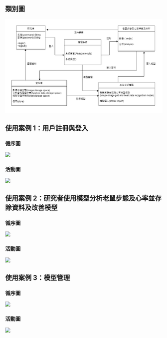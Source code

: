 ## 類別圖
![類別圖](類別圖1.png)

## 使用案例 1：用戶註冊與登入
### 循序圖

[![](https://mermaid.ink/img/pako:eNqdl01v2zYYx7-KoKJABjiG3l986CFNc8q2Q7IdBl1oibIJ05JHUW28IIceNqxFgBV7K3pqO2QDOmAIimJDkebjzHFy2lcYJVmxSFmyNxowLD-__8OHD8mH1LHsxwGUe3ICv0xh5MNdBAYEjL1IYm0CCEU-moCISp8lkEggkeavfpy_-evvi4vZD6_r1ME0oXCcc-8-zP9860UFk6m3790rzD3p-vL97OtfZ-_fXb94Ofv-dHb-zfyXy4IskG0GZ5qedPPm-fUfT1aiAFPp6ttns6cvi-dV8vmLD6yngvrn8vTm9fn87OLmt59vXj0uRBAnUJqdvb366Xmzl4Xs9Pz697Or756x3wtxFHiR3JHHkIwBClgejzODJ9MhHENP7rGfAQxBiqkndyqmzwFBoI9hkjHHhTNP7gN_NCBxyrzm0kdDROFCmNknBI0Bmd6PcUwK4s7eg729XbPCJNCPo0CgQtaCqicK2Zzx0DDBW47SkVRFuduRXKur2YapuI6iu3c_qgexE5MAEkGvGcyBlemdRv1tgCs9WLcO9K6puYaq2pZhcw7K2FfqnfUBLAZwCI9oNUeqruqKsipQkVRY09QVEQkgGfS33K6pLJrKstr4VA0QowhW-9PzxvXHB8Rb2UqMdkaD9gWyBGpro5_nVV2YXd1WdndqZm1hBqxxvQNC4kdDCILWEYRxRPfAGOFpQXgeGxWB_dQfQiqNk-y5Iz2EJAAR6EjZbsGC_AB9tdhhqjU5qqYP9CHeEbbSHehknwoWscLXkqbcnA-1KRE-TlmVIC2ZLImqm1rCFvVhH0Wj9klHFMPmWYfBAO5vNnLg05gLKt-6ptu1NEu1HE0z9I7EHm3bMnVLVzUn209211VU11Jsx9C5_VS4a85kbhe2Rh-zKEVmn1_3AwKn1XWLBhHAzQko7IetW6NYGvERi7a1iN5yK4vc_85U7nZNJnAcT9YgUUxhLbL6wsoxfqBsgZogEJj1U4MeAoriqN6nZVmrSaFbI_twNai4bXySjvucR_HEY8Wq7o_VVbClKlp2VrEvzTQ7ktI1XG5RYnqwSrumA22ZKIM7DChIRvXxm7oR9n0R4wfvAFcJAoHJcr6PBkPaElrJbYDsAjJqmcIS-zSlCQrgBuR9jPxRdkHhzz1dtXRxwuHhZqmpwHyC-qFvh2GFHBBUPT1wliehGARxtMJVKylGKHA-QbQ-ijB0WBMxfjVCbnLjAEyFQsYTeRFomQLIDlAipMg0NdZESKx1NcrHIEkyqumKEyKMD6cTqDQVwhJQm464EtCW9VFXjPW3yFKnL3WqttQ1Xv5KnVHR2dbm_ZlL3fZ_6M6q3DA378yuBOk4jb1lshMvOmEvEiCl8cE08uUeJSnsyOwcHwzlXgjYW0pHTicBoOUrWokUfz4IEDtBy__Yu9gXcTy-FcLc-nHxqpe_8Z38CyFzR_A?type=png)](https://mermaid-js.github.io/mermaid-live-editor/edit#pako:eNqdl01v2zYYx7-KoKJABjiG3l986CFNc8q2Q7IdBl1oibIJ05JHUW28IIceNqxFgBV7K3pqO2QDOmAIimJDkebjzHFy2lcYJVmxSFmyNxowLD-__8OHD8mH1LHsxwGUe3ICv0xh5MNdBAYEjL1IYm0CCEU-moCISp8lkEggkeavfpy_-evvi4vZD6_r1ME0oXCcc-8-zP9860UFk6m3790rzD3p-vL97OtfZ-_fXb94Ofv-dHb-zfyXy4IskG0GZ5qedPPm-fUfT1aiAFPp6ttns6cvi-dV8vmLD6yngvrn8vTm9fn87OLmt59vXj0uRBAnUJqdvb366Xmzl4Xs9Pz697Or756x3wtxFHiR3JHHkIwBClgejzODJ9MhHENP7rGfAQxBiqkndyqmzwFBoI9hkjHHhTNP7gN_NCBxyrzm0kdDROFCmNknBI0Bmd6PcUwK4s7eg729XbPCJNCPo0CgQtaCqicK2Zzx0DDBW47SkVRFuduRXKur2YapuI6iu3c_qgexE5MAEkGvGcyBlemdRv1tgCs9WLcO9K6puYaq2pZhcw7K2FfqnfUBLAZwCI9oNUeqruqKsipQkVRY09QVEQkgGfS33K6pLJrKstr4VA0QowhW-9PzxvXHB8Rb2UqMdkaD9gWyBGpro5_nVV2YXd1WdndqZm1hBqxxvQNC4kdDCILWEYRxRPfAGOFpQXgeGxWB_dQfQiqNk-y5Iz2EJAAR6EjZbsGC_AB9tdhhqjU5qqYP9CHeEbbSHehknwoWscLXkqbcnA-1KRE-TlmVIC2ZLImqm1rCFvVhH0Wj9klHFMPmWYfBAO5vNnLg05gLKt-6ptu1NEu1HE0z9I7EHm3bMnVLVzUn209211VU11Jsx9C5_VS4a85kbhe2Rh-zKEVmn1_3AwKn1XWLBhHAzQko7IetW6NYGvERi7a1iN5yK4vc_85U7nZNJnAcT9YgUUxhLbL6wsoxfqBsgZogEJj1U4MeAoriqN6nZVmrSaFbI_twNai4bXySjvucR_HEY8Wq7o_VVbClKlp2VrEvzTQ7ktI1XG5RYnqwSrumA22ZKIM7DChIRvXxm7oR9n0R4wfvAFcJAoHJcr6PBkPaElrJbYDsAjJqmcIS-zSlCQrgBuR9jPxRdkHhzz1dtXRxwuHhZqmpwHyC-qFvh2GFHBBUPT1wliehGARxtMJVKylGKHA-QbQ-ijB0WBMxfjVCbnLjAEyFQsYTeRFomQLIDlAipMg0NdZESKx1NcrHIEkyqumKEyKMD6cTqDQVwhJQm464EtCW9VFXjPW3yFKnL3WqttQ1Xv5KnVHR2dbm_ZlL3fZ_6M6q3DA378yuBOk4jb1lshMvOmEvEiCl8cE08uUeJSnsyOwcHwzlXgjYW0pHTicBoOUrWokUfz4IEDtBy__Yu9gXcTy-FcLc-nHxqpe_8Z38CyFzR_A)

### 活動圖

[![](https://mermaid.ink/img/pako:eNqdl81r40YUwP8VoWUhBcfo-yOHQh3Hp7Q9xPSwcQ4jaSQPHkvuaLSJG3LYQ3vZhYY9LO2hpN1ut1AoOZTCsuTfcT5O_Rc6kqxYGlmy2zEYj9_vfcybN2-kc9GNPCjuiT6OTt0xIFQY9kehwMZnxw9vXi5-f3ki7O5-KvSO728-LL79bfHhr_sfrxavXy2uv7t7e3OSs72M2T_npLc_XC8u39_--evd24__3Fxd5PA-gwUmynT6xw-_XN-9-_jw_s3Dzy9OSgTTzIiDgnh1ff_Hu9vvL9nvJXeQh5ZP-tlkcHz39-XtT1eMEDviFJIpQB5b33kKjUQ6hlM4EvfYTw_6IMF0JHZKoq8AQcDBME6Z89zwSHSAOwlIlIRerno6RhQuFVP5jKApIPP9CEckJ54MDgaDvl5iYuhGocdRPhte2RKFhKIqNI7xjiV1BFmSnnYE2-gqpqZLtiWp9tNP6kH0IuJBwukrGjNgpPpWo_5jgGstGI8G1K6u2Josm4ZmVgwUsa_VtzYHsFzAEJ7Rco5kVVYlaV2gPCmxochrIuJAEjg7dleXlkNmWW2clQPEKIRlf2o2Kv6qAVWlrBLD3iRoL5AVUKsNJ8urvBTbqin1ezWxshQDNireASHR6RgCr3UFfhTSAZgiPM-J0YitikAncceQCtM4nXeE55B4IAQdIT0tmFM_Qt8sT5hszM7K6QMOxD3uKD2BVvopYSFrSC1pysTZUpsS4eIkZjvfksmCKJupJWzZHw5ROGnfdEQxbN516AXwcLuVA5dGlaCyo6vbXUMxZMNSFE3tCGxqmoauGqqsWOl5Mru2JNuGZFqaWjlPubnmTGZy7mg4mEXJM4fVug8InJfrFgUhwM0JyOXD1qORl0Z0xqJtbaKP3Nom978zlZndkAkcRbMNSBhRWIusXlgZVl0oK1AdeByzeWvQc0BRFNZ9GoaxnuTcaumn0oO-TmDowi-SqVOxyN94rFnV7bG-CnZkSUnvKval6HpHkLqaXSlKTI_W6W5woKwSpVUuAwriSX39uqr5jstj1cVbwJY8j2PSnB-iYExbQiu4LZA-IJOWLSywLxMaIw9uQe5j5E7SB5TqvafKhspvOBxul5oSXE2Q47um75fIgKDy7YHTPHHNwIvCNaZaST5CjnMJovVV-L7FBo9VqxFWNjfywJxrZFUiawItWwDZBUq4FOm6wgYP8b2uRrkYxHFKNT3i-Ajj4XwGpaZGWABy0xVXAMqqP6qStvkpstBTV3qystJrfPgr9LSSnmls709f6e3-B3dG6Qlze2dmKUjLavSWqrF3lgv2IgESGh3NQ1fcoySBHZHd48FY3PMBjtksmXmAwj4CAQHTAsn_PPAQu0GL_2YgfBZF00dFmEk_z1_Bsjexi38Bg0QYjA?type=png)](https://mermaid-js.github.io/mermaid-live-editor/edit#pako:eNqdl81r40YUwP8VoWUhBcfo-yOHQh3Hp7Q9xPSwcQ4jaSQPHkvuaLSJG3LYQ3vZhYY9LO2hpN1ut1AoOZTCsuTfcT5O_Rc6kqxYGlmy2zEYj9_vfcybN2-kc9GNPCjuiT6OTt0xIFQY9kehwMZnxw9vXi5-f3ki7O5-KvSO728-LL79bfHhr_sfrxavXy2uv7t7e3OSs72M2T_npLc_XC8u39_--evd24__3Fxd5PA-gwUmynT6xw-_XN-9-_jw_s3Dzy9OSgTTzIiDgnh1ff_Hu9vvL9nvJXeQh5ZP-tlkcHz39-XtT1eMEDviFJIpQB5b33kKjUQ6hlM4EvfYTw_6IMF0JHZKoq8AQcDBME6Z89zwSHSAOwlIlIRerno6RhQuFVP5jKApIPP9CEckJ54MDgaDvl5iYuhGocdRPhte2RKFhKIqNI7xjiV1BFmSnnYE2-gqpqZLtiWp9tNP6kH0IuJBwukrGjNgpPpWo_5jgGstGI8G1K6u2Josm4ZmVgwUsa_VtzYHsFzAEJ7Rco5kVVYlaV2gPCmxochrIuJAEjg7dleXlkNmWW2clQPEKIRlf2o2Kv6qAVWlrBLD3iRoL5AVUKsNJ8urvBTbqin1ezWxshQDNireASHR6RgCr3UFfhTSAZgiPM-J0YitikAncceQCtM4nXeE55B4IAQdIT0tmFM_Qt8sT5hszM7K6QMOxD3uKD2BVvopYSFrSC1pysTZUpsS4eIkZjvfksmCKJupJWzZHw5ROGnfdEQxbN516AXwcLuVA5dGlaCyo6vbXUMxZMNSFE3tCGxqmoauGqqsWOl5Mru2JNuGZFqaWjlPubnmTGZy7mg4mEXJM4fVug8InJfrFgUhwM0JyOXD1qORl0Z0xqJtbaKP3Nom978zlZndkAkcRbMNSBhRWIusXlgZVl0oK1AdeByzeWvQc0BRFNZ9GoaxnuTcaumn0oO-TmDowi-SqVOxyN94rFnV7bG-CnZkSUnvKval6HpHkLqaXSlKTI_W6W5woKwSpVUuAwriSX39uqr5jstj1cVbwJY8j2PSnB-iYExbQiu4LZA-IJOWLSywLxMaIw9uQe5j5E7SB5TqvafKhspvOBxul5oSXE2Q47um75fIgKDy7YHTPHHNwIvCNaZaST5CjnMJovVV-L7FBo9VqxFWNjfywJxrZFUiawItWwDZBUq4FOm6wgYP8b2uRrkYxHFKNT3i-Ajj4XwGpaZGWABy0xVXAMqqP6qStvkpstBTV3qystJrfPgr9LSSnmls709f6e3-B3dG6Qlze2dmKUjLavSWqrF3lgv2IgESGh3NQ1fcoySBHZHd48FY3PMBjtksmXmAwj4CAQHTAsn_PPAQu0GL_2YgfBZF00dFmEk_z1_Bsjexi38Bg0QYjA)

## 使用案例 2：研究者使用模型分析老鼠步態及心率並存除資料及改善模型
### 循序圖

[![](https://mermaid.ink/img/pako:eNqdl01v2zYYgP-KoKJABjiGvj986CFNc8q2Q7IdBl8oibYFy5JHyW28IEBaoG3WFGswBMUCbMlabGiAHYIu6NC1Kfpn5o-c9hdGSpYtUpbsjgYMy3zeT758Ke7yduBAvsaH8Nse9G247oImAp26z-HRBShybbcL_Ij7KoSIAyH3z4ePo-Pz8f7DPLLVDyPYIdDo8v3ozes84YAIWCCEhBlfPh4-Pxm8-yOPdbBPBBmevxicHtb9hCAerN66lVipceOrt4OHvw_eXo5PzgY_Ph1cPBq9vErIBFnFMJGpcaOT9xgdHhwNnpz9e_X0-sXF6Ld3wx9eDQ7-uv71_vUvL8sMfHg9-v5xAsSOzYjEvSQhBYaPz4jVg0fD06PRm6Ph6c8JB7yIGzx7Mjx5MH61P7g4m6ifoyFLDc9Pxuc_ZR2CvkO5nuYXyz24JP7HlpNMJ2BKYJgEU-OGx39f7_-ZXTA6yCJFJITr-4fT0CnlU_eHhx8Hz55n5aYux99kbfkK34GoA1wH1-Eu-bvORy3YgXW-hn86sAF6XlTnK5mprwFygeXBkDC7E4W8Bex2EwU9bCIWvddyIzgRJPNd5HYA6t8OvAAlxI2NOxsb62qGCaEd-A5DNfBwspoiiKuVhlqht2IIFU4UhJsVztSqkq6ogmkIsnnzs7wTawFyIGLkJQUr0Ii8USg_dXCuBm2qQK6qkqmIoq4pOqUg9X2uvLHYgUkA23AnyuZIlEVZEOY5ypICHpI4xyMGRE1rxayqwmSIOKuFT1kHPdeHWXtyPCh7tEP0LK5Ef63dLC-QGZCrDSvOqziZNmVdWF_LTUuTaYAHZR0gFNxrQeCURtAI_GgDdFyvnxD1Oo4KQatntyDunyF5rnB3IXKADyoc2S0eI77lfjfZYaLW3cmmD1jQW2O20g1okE8G83GbKElTPB2HWpQI2-vhDoNKMpkSWTW5hE36w6brt8sX3Y08WLzq0GnCzeUiB3YUUE7FW1c1q5qkiZohSYpc4fCjrmuqrMmiZJD9pFdNQTQ1QTcUmdpPibriTMbzzNawPOwly2zSdd9EsJ-tW7fpA684Acn8dunWSEoj2MHeljbRKTe3yf3vTMVqF2TCC4LuAsQPIpjzLF9YMUYHigtUBQ7DLF4a9y6I3MDP29Q0bT7JmFXIh-pBydvaF72ORWlkTzzcrPL6cF8FK6IgkbMKf0mqWuGEqmJSRelFW_NkFxiQZolSqMMgAmE7H78qKw3LZjE6eAOYguMwDMn5pttsRSWupdwSyDpA7ZIlTLEve1HoOnAJ8rbn2m3ygkKfe7KoyeyCw-3lUpOB6QRZDVtvNDJkE7nZ08MjeWKagRP4c1SVkqyHDGcjN8pH0WgYeLAYXY2QWtzAAX2mkdFE3ARKlgDiAxQxKVJVCQ8WYntdjrI9EIaEKnrFabiet93vQqGoEaaAWHTEpYA064-yoCx-i0zl5JmcKM3kCl_-UjklI6dry9tTZ3Krn2BOy7xhLm9MzzhpGIXWiNhe3d_DFwnQi4Ktvm_ztQj1YIXH53izxdcawAvxU6-LbyjpFZf5947j4iM0lcPX0G-CYMbAePbz5K4cX5n3_gMupNdh?type=png)](https://mermaid-js.github.io/mermaid-live-editor/edit#pako:eNqdl01v2zYYgP-KoKJABjiGvj986CFNc8q2Q7IdBl8oibYFy5JHyW28IEBaoG3WFGswBMUCbMlabGiAHYIu6NC1Kfpn5o-c9hdGSpYtUpbsjgYMy3zeT758Ke7yduBAvsaH8Nse9G247oImAp26z-HRBShybbcL_Ij7KoSIAyH3z4ePo-Pz8f7DPLLVDyPYIdDo8v3ozes84YAIWCCEhBlfPh4-Pxm8-yOPdbBPBBmevxicHtb9hCAerN66lVipceOrt4OHvw_eXo5PzgY_Ph1cPBq9vErIBFnFMJGpcaOT9xgdHhwNnpz9e_X0-sXF6Ld3wx9eDQ7-uv71_vUvL8sMfHg9-v5xAsSOzYjEvSQhBYaPz4jVg0fD06PRm6Ph6c8JB7yIGzx7Mjx5MH61P7g4m6ifoyFLDc9Pxuc_ZR2CvkO5nuYXyz24JP7HlpNMJ2BKYJgEU-OGx39f7_-ZXTA6yCJFJITr-4fT0CnlU_eHhx8Hz55n5aYux99kbfkK34GoA1wH1-Eu-bvORy3YgXW-hn86sAF6XlTnK5mprwFygeXBkDC7E4W8Bex2EwU9bCIWvddyIzgRJPNd5HYA6t8OvAAlxI2NOxsb62qGCaEd-A5DNfBwspoiiKuVhlqht2IIFU4UhJsVztSqkq6ogmkIsnnzs7wTawFyIGLkJQUr0Ii8USg_dXCuBm2qQK6qkqmIoq4pOqUg9X2uvLHYgUkA23AnyuZIlEVZEOY5ypICHpI4xyMGRE1rxayqwmSIOKuFT1kHPdeHWXtyPCh7tEP0LK5Ef63dLC-QGZCrDSvOqziZNmVdWF_LTUuTaYAHZR0gFNxrQeCURtAI_GgDdFyvnxD1Oo4KQatntyDunyF5rnB3IXKADyoc2S0eI77lfjfZYaLW3cmmD1jQW2O20g1okE8G83GbKElTPB2HWpQI2-vhDoNKMpkSWTW5hE36w6brt8sX3Y08WLzq0GnCzeUiB3YUUE7FW1c1q5qkiZohSYpc4fCjrmuqrMmiZJD9pFdNQTQ1QTcUmdpPibriTMbzzNawPOwly2zSdd9EsJ-tW7fpA684Acn8dunWSEoj2MHeljbRKTe3yf3vTMVqF2TCC4LuAsQPIpjzLF9YMUYHigtUBQ7DLF4a9y6I3MDP29Q0bT7JmFXIh-pBydvaF72ORWlkTzzcrPL6cF8FK6IgkbMKf0mqWuGEqmJSRelFW_NkFxiQZolSqMMgAmE7H78qKw3LZjE6eAOYguMwDMn5pttsRSWupdwSyDpA7ZIlTLEve1HoOnAJ8rbn2m3ygkKfe7KoyeyCw-3lUpOB6QRZDVtvNDJkE7nZ08MjeWKagRP4c1SVkqyHDGcjN8pH0WgYeLAYXY2QWtzAAX2mkdFE3ARKlgDiAxQxKVJVCQ8WYntdjrI9EIaEKnrFabiet93vQqGoEaaAWHTEpYA064-yoCx-i0zl5JmcKM3kCl_-UjklI6dry9tTZ3Krn2BOy7xhLm9MzzhpGIXWiNhe3d_DFwnQi4Ktvm_ztQj1YIXH53izxdcawAvxU6-LbyjpFZf5947j4iM0lcPX0G-CYMbAePbz5K4cX5n3_gMupNdh)
### 活動圖
[![](https://mermaid.ink/img/pako:eNqdl11r21YYgP-KUClk4Bh9W87FYI7jfjnpRcIuaufiWDqyhWXJk-UmngmkZW2zpqxhhNCMNVnL1gR2kXUho2vT9c9MtnO1v7CjI8nWkT-3YxCS3-f9POe8R2rTiqVCeoHWDGtDqQDbodayRZNC44vC1cGue7K7Ts3Pf05lCr3Ld-6jX9x3573DY_f7Z-7Z4-7ry3WfzWBmsd09_ICYzs6e-_T4n8vjLV-6iKRU58UZhrKFq1dn3Z_fd747cXf-uPrpwdXL1-sRzt17g7l7he7FXuflcSDzr1ksWgpj-fi2--2TAFjColyhc_rKPdr9--On7v6pu_O4c7RHYDmM3Sh094-9MDHgOTr6EQE-cgMjN9vu86edw4e9k233LJLMzWgytwpRqHN62Dt9Qbi7hbHbBffhuRczdtc7f9I5OHR3fgtu3v-6HjEd5j-jjn-9jVXuFPrSzv6fV9u_d88_dC_e-hUJ-DuYzAfGfcz961n3h2983e7FG1-LsJ_HWsvtqwe7_bL6_KAwy9HCrERC2f3kPj_oW_dnprf9aD2iFiZ9l5z0lfifRZNO0DVo14CuokXb9rAi7VRgDRbpBXSrQg00DadIJyKiL4Gtg5IBGx7TDvKiS0Cplm2raaq-6kZFd2Cg6Mnrtl4DdmvRMizbJ67llnK5rBhhGlCxTDVGaWioUUsOtB2dhCoNY05mEhTLMNcTVFpKcilBZNIyw6evfzYcRMayVWjH9DkBGZA8fXmsfj_AkRakvgE-KXJpgWVTkpAiDISxj9SXpwcQJLAGN51ojVie5RlmVKBxkkGDY0dEFAPtcmkunRSZYLCoqmOfogEaugmj_ng8CH9kQKQUrUQzUy1PXiADYGhtlHBd2UCc5lNMNjMk5gIxQIPwDmzb2qhAoE7MQLNMJwdqutHyiWIRZWXDUlOpQIeqNbznBHUf2iowQYLydosRU1_Vvw52GCvVN6PlAyVoZGJb6RqUvV8EM9EpM6FMWIxTHVcIxWg20MxPqGRIRM0MFSzoD3ndrE6edN0x4PhZh2oZ5mfLHCiORQSFt66YTkqcxEoyxwl8gkKPqZQk8hLPcrK3n1LJNMOmJSYlCzyxn3xz4yuJ5bGtUTJQlHEmT677sg1b0XWrl01gjC-AL1-buDX8pWFtomgnNtE-N7LJ_e9KYbNTKmFYVn0KYloOHIpseGFhjEwULVARqDFm-tTo94GjW-awT0mSRpMxt4L3I3rQV01oKnClWSsRFuMnHmpWw_ZQXwVzLMN5ZxW6cKKYoJikkCYWpeGsjtKd4oAbFEogDgMHNKrD-Yu8oJWUOEYmL4M0o6oxxqt5Xi9XnAmhhdwMSBbY1QlTGGJ3m05DV-EM5KKhK1XvBYU893hW4uMTDtdmK00EJgtU0pSUpkXIsq1HTw_Dq1OsGaiWOcLURDIeYYxTbN0ZzkLTZDTiGLkaITG5lgpasUZGErgJTJgCiA5QO1YiUeTQiEPxXjdEKQZoNDxq3CuOphvGWqsOmXGNMATYcUdcCHCD_sgzwvS3yFCPH-ix3EBv7MtfqCdE9FLS7P7Egd78f3AnRd4wZ3eWigQpy2O9eWroi2ULfUiApmOttkyFXnDsJkzQ6BwvV-gFDRgN9NSsq8CBWR2UbVCL_buk6ugIDfXqwLxnWQMGYumy_2GNv6-3_gVUiQMm?type=png)](https://mermaid-js.github.io/mermaid-live-editor/edit#pako:eNqdl11r21YYgP-KUClk4Bh9W87FYI7jfjnpRcIuaufiWDqyhWXJk-UmngmkZW2zpqxhhNCMNVnL1gR2kXUho2vT9c9MtnO1v7CjI8nWkT-3YxCS3-f9POe8R2rTiqVCeoHWDGtDqQDbodayRZNC44vC1cGue7K7Ts3Pf05lCr3Ld-6jX9x3573DY_f7Z-7Z4-7ry3WfzWBmsd09_ICYzs6e-_T4n8vjLV-6iKRU58UZhrKFq1dn3Z_fd747cXf-uPrpwdXL1-sRzt17g7l7he7FXuflcSDzr1ksWgpj-fi2--2TAFjColyhc_rKPdr9--On7v6pu_O4c7RHYDmM3Sh094-9MDHgOTr6EQE-cgMjN9vu86edw4e9k233LJLMzWgytwpRqHN62Dt9Qbi7hbHbBffhuRczdtc7f9I5OHR3fgtu3v-6HjEd5j-jjn-9jVXuFPrSzv6fV9u_d88_dC_e-hUJ-DuYzAfGfcz961n3h2983e7FG1-LsJ_HWsvtqwe7_bL6_KAwy9HCrERC2f3kPj_oW_dnprf9aD2iFiZ9l5z0lfifRZNO0DVo14CuokXb9rAi7VRgDRbpBXSrQg00DadIJyKiL4Gtg5IBGx7TDvKiS0Cplm2raaq-6kZFd2Cg6Mnrtl4DdmvRMizbJ67llnK5rBhhGlCxTDVGaWioUUsOtB2dhCoNY05mEhTLMNcTVFpKcilBZNIyw6evfzYcRMayVWjH9DkBGZA8fXmsfj_AkRakvgE-KXJpgWVTkpAiDISxj9SXpwcQJLAGN51ojVie5RlmVKBxkkGDY0dEFAPtcmkunRSZYLCoqmOfogEaugmj_ng8CH9kQKQUrUQzUy1PXiADYGhtlHBd2UCc5lNMNjMk5gIxQIPwDmzb2qhAoE7MQLNMJwdqutHyiWIRZWXDUlOpQIeqNbznBHUf2iowQYLydosRU1_Vvw52GCvVN6PlAyVoZGJb6RqUvV8EM9EpM6FMWIxTHVcIxWg20MxPqGRIRM0MFSzoD3ndrE6edN0x4PhZh2oZ5mfLHCiORQSFt66YTkqcxEoyxwl8gkKPqZQk8hLPcrK3n1LJNMOmJSYlCzyxn3xz4yuJ5bGtUTJQlHEmT677sg1b0XWrl01gjC-AL1-buDX8pWFtomgnNtE-N7LJ_e9KYbNTKmFYVn0KYloOHIpseGFhjEwULVARqDFm-tTo94GjW-awT0mSRpMxt4L3I3rQV01oKnClWSsRFuMnHmpWw_ZQXwVzLMN5ZxW6cKKYoJikkCYWpeGsjtKd4oAbFEogDgMHNKrD-Yu8oJWUOEYmL4M0o6oxxqt5Xi9XnAmhhdwMSBbY1QlTGGJ3m05DV-EM5KKhK1XvBYU893hW4uMTDtdmK00EJgtU0pSUpkXIsq1HTw_Dq1OsGaiWOcLURDIeYYxTbN0ZzkLTZDTiGLkaITG5lgpasUZGErgJTJgCiA5QO1YiUeTQiEPxXjdEKQZoNDxq3CuOphvGWqsOmXGNMATYcUdcCHCD_sgzwvS3yFCPH-ix3EBv7MtfqCdE9FLS7P7Egd78f3AnRd4wZ3eWigQpy2O9eWroi2ULfUiApmOttkyFXnDsJkzQ6BwvV-gFDRgN9NSsq8CBWR2UbVCL_buk6ugIDfXqwLxnWQMGYumy_2GNv6-3_gVUiQMm)

## 使用案例 3：模型管理
### 循序圖
[![](https://mermaid.ink/img/pako:eNqdl0tv2zYcwL-KoKJABjiG3g8fekjTnLLtkGyHwRdKomzCsuRRdBsv6KHAhmItsB1aFFuBFc3QARmGvVB0C7Kt-zJxnHyLUZJlidTD7mjAsPz__Z8k_xSPRTfyoNgTY_jpFIYu3EVggMG4Hwp0TAAmyEUTEBLhoxhiAcTC4uXTxY9_XJyfz5-cVKmDWUzgOOVe_7V483uVGEdeIr48PZm_eFwVe4AAB8QwYa5eP7x89u38_Kd-mIEgIML8t6_mX_xA1RdvPs_-XUnevlj8-fzi7FE9kowkie1bt7Ioe8L1g7PLJw9ZJJNRiAbaW2Zxcfb46u8vCw4GNEDqbhVg5nHx9dv5z9_U-V2ltZ0brmqXzIde9pD6ufjn38XTU94qNbJdzuTk18Wr8wyidq9OHxXoMiNKJ-mzbFaB65cPrr_7nq1m5nb-7Je6fDjvjWwpgfmr57WVqTdVhYui5D-SVdEPxY44hngMkEdX8XEi6YtkCMewL_boTw_6YBqQvtgpiT4GGAEngHHCHC-tiQ5wRwMcTan9VPXeEBG4VEzkE4zGAM9uR0GEM-LG3p29vV29xMTQjUKPo3w6vLIlAumCZ6FhHGxZUkeQJelmR7CNrmJqumRbkmrffK8axE6EPYg5fUWjBoxE32rUXwVYa8FYGVC7umJrsmwamskYyGOv1bfWB7BM4BAekXKNZFVWJakuUJ6U6FDkmog4EA-cLburS8sh06o2PpUDDFAIy_7UdDD-2IBYKV2J4c5o0L5ACqCyNpy0rvJSbKumtLtTEStLMaCD8Q4wju4NIfBaM_CjkOyBMQpmGdHv06wwdKbuENIOHSfPHeEuxB4IQUdIdkvAqR-gz5Y7TDYmR-XyAQcGO9xWugGt5FPCQnrstJQpFaepNhXCDaa0Y-CWSuZE2UylYMv-sI_CUfukIxLA5lmH3gDub5Y5cEnEBJVuXd3uGoohG5aiaGpHoI-maeiqocqKlewns2tLsm1IpqWpzH7KzDVXMpVzW8MJaJQ8s8-u-wGGs_K6RYMQBM0FyOSHrVsjWxrREY22tYmuuNom978rlZpdU4kgiiZrkDAisBJZdWGlGJsoXaA68Dhm_dSgu4CgKKz6NAyjnuTcasmH6UHZu94H07HDWORPPNqsqvZoXwVbsqQkZxX9UnS9I0hdzWYWZUAO6nTXOFCKQmnMYUBAPKrmr6ua77g8xiZvAVvyPI5Jar6PBkPSElrObYDsAjxqmcIc-3BKYuTBDcjbAXJHyQsKe-6psqHyEw4PNytNCWYL5Piu6fslcoBR-fQIkjpxzcCLwhpTrSQfIce5GJFqFr5v0cFj7GqEzORGHphxjYwl0ibQMgWQHqCYK5GuK3TwEN_rKpQbgDhOqKZXHB8FweFsAqWmRpgDctMRlwNK0R9VSVv_FpnrqYWerBR6jS9_uZ5W0jONzf3phd72O7gzSm-YmzszS0FaVqO3RO1-P7xPLxJgSqKDWeiKPYKnsCPSc3wwFHs-oNeYjjid0FtcfkHm_r3jIXqE5nr0JvtJFBUMTKXvZzft9MJ9_z9jP-bm?type=png)](https://mermaid-js.github.io/mermaid-live-editor/edit#pako:eNqdl0tv2zYcwL-KoKJABjiG3g8fekjTnLLtkGyHwRdKomzCsuRRdBsv6KHAhmItsB1aFFuBFc3QARmGvVB0C7Kt-zJxnHyLUZJlidTD7mjAsPz__Z8k_xSPRTfyoNgTY_jpFIYu3EVggMG4Hwp0TAAmyEUTEBLhoxhiAcTC4uXTxY9_XJyfz5-cVKmDWUzgOOVe_7V483uVGEdeIr48PZm_eFwVe4AAB8QwYa5eP7x89u38_Kd-mIEgIML8t6_mX_xA1RdvPs_-XUnevlj8-fzi7FE9kowkie1bt7Ioe8L1g7PLJw9ZJJNRiAbaW2Zxcfb46u8vCw4GNEDqbhVg5nHx9dv5z9_U-V2ltZ0brmqXzIde9pD6ufjn38XTU94qNbJdzuTk18Wr8wyidq9OHxXoMiNKJ-mzbFaB65cPrr_7nq1m5nb-7Je6fDjvjWwpgfmr57WVqTdVhYui5D-SVdEPxY44hngMkEdX8XEi6YtkCMewL_boTw_6YBqQvtgpiT4GGAEngHHCHC-tiQ5wRwMcTan9VPXeEBG4VEzkE4zGAM9uR0GEM-LG3p29vV29xMTQjUKPo3w6vLIlAumCZ6FhHGxZUkeQJelmR7CNrmJqumRbkmrffK8axE6EPYg5fUWjBoxE32rUXwVYa8FYGVC7umJrsmwamskYyGOv1bfWB7BM4BAekXKNZFVWJakuUJ6U6FDkmog4EA-cLburS8sh06o2PpUDDFAIy_7UdDD-2IBYKV2J4c5o0L5ACqCyNpy0rvJSbKumtLtTEStLMaCD8Q4wju4NIfBaM_CjkOyBMQpmGdHv06wwdKbuENIOHSfPHeEuxB4IQUdIdkvAqR-gz5Y7TDYmR-XyAQcGO9xWugGt5FPCQnrstJQpFaepNhXCDaa0Y-CWSuZE2UylYMv-sI_CUfukIxLA5lmH3gDub5Y5cEnEBJVuXd3uGoohG5aiaGpHoI-maeiqocqKlewns2tLsm1IpqWpzH7KzDVXMpVzW8MJaJQ8s8-u-wGGs_K6RYMQBM0FyOSHrVsjWxrREY22tYmuuNom978rlZpdU4kgiiZrkDAisBJZdWGlGJsoXaA68Dhm_dSgu4CgKKz6NAyjnuTcasmH6UHZu94H07HDWORPPNqsqvZoXwVbsqQkZxX9UnS9I0hdzWYWZUAO6nTXOFCKQmnMYUBAPKrmr6ua77g8xiZvAVvyPI5Jar6PBkPSElrObYDsAjxqmcIc-3BKYuTBDcjbAXJHyQsKe-6psqHyEw4PNytNCWYL5Piu6fslcoBR-fQIkjpxzcCLwhpTrSQfIce5GJFqFr5v0cFj7GqEzORGHphxjYwl0ibQMgWQHqCYK5GuK3TwEN_rKpQbgDhOqKZXHB8FweFsAqWmRpgDctMRlwNK0R9VSVv_FpnrqYWerBR6jS9_uZ5W0jONzf3phd72O7gzSm-YmzszS0FaVqO3RO1-P7xPLxJgSqKDWeiKPYKnsCPSc3wwFHs-oNeYjjid0FtcfkHm_r3jIXqE5nr0JvtJFBUMTKXvZzft9MJ9_z9jP-bm)

### 活動圖

[![](https://mermaid.ink/img/pako:eNqdl11v21QYx7-K5WlSkdLI73F6gUSadm9pd9GKC5JenNjHiRXHDo6zNkS9mAQarAgqdarGpHUrjFFAbKCpUJUxvkwTN1d8BY6PncbnOE4Cx1IU-_k9L-d_3uweqzk6ZJdYw3K2tTpwPWazWLEZ1D4oDw_3-j_sbTGLi-8zhV7_16_6n30_ODn2Tz_95-2z3ZAKfwuIYQaPX2N0udd_d9Q_-Onyu-PQZ0wvB5z_x5OLs4ehCTsUy_7zR_6Pv1-cn_cPjof3zwYHD8I8W6FbEWMrZf_Nn_7pbxdne5dvvyCAFQyslvuvvhx8vh8CW_ECceLLNw8Gh9_0z3-O5b5RRsVSBv_rd_1fHhMJbsxKgBXo77_E3M3exV9_-49OaLFuxmW6VR4ev_ZfnIcQKuHy5GEU8hYGbhNAKMvw-f3h02_905dxxYhCbmPfO724jMPjo_7R3riOO7jYw1ehFTuUymHJV0-joCVsXYs6TmQKo7x4EouyPooyeho5rKdHWcOmu2X_dH_w9BkysRm2Cd0mMHU0LXsBVGG9OmzCCruE_urQAB3Lq7CZmOlD4JqgasF2wPSi8GwVaI2a63RsPXTdrpsejBwDe8s1m8DtLjuW44bEtdWV1dWiHGPaUHNsnaIM1PR4JA-6nklC9ba1oHIZhue46xkmr2SFnCRzeZUT89ffSxZRcFwdupS_IKEASuCvpvpfFTgxgnIVQMzKQl7i-Zwi5YgAo9on-quzC4g6sAl3vLhGvMiLHDepUJrkUBP4CRVRoFurLuSzMhc1Hqmaehcv0DJtGM8n4kbkIwsirWgm2oVGbfoEGQOJuVHFuvKROS_muGIhYRYiM0CNyA5c19muQ6BP7YHh2N4qaJpWNyQqFdQrF1Y7Wh16TLMd3GeYe9DVgQ0yTLBaLMp9w_wkWmG80tqJyweq0CpQS-kaVIMrhtnoHJkiEzbjrqYJoVmdNhr5KUqOiHiYhGDR_lAy7cb0QTc9C6aPOtRrsDRfz4HmOURReOnK-awiKLyiCoIkZhh0m8spsqiIvKAG6ymXzXN8XuFyqiQS6ykMl64ktlNLo2qhKmmmRM77mgu78Xlr1mxgpQsQ2jenLo1wajg7qNqpm-gVN3GT-99K4bAzlLAcpzUDsR0PJipLTiyMkR1FE1QGOsXMHhrzHvBMx07mVBRlMkmllYKL2IM-7kBbg-udZpWISJ94aLNKxkP7KljgOSE4q9CPIMsZhstKeWJSWt7GJN8ZCYSxUBJxGHig3Uj2XxYlo6rRGNl5FeQ5XaeYQPOSWat7U0obcXMgReA2pgzhCLvb8dqmDucgly1TawQvKOS5J_KKSA843JxPmhhMClQ1tJxhxMiaa8ZPDyvQidoMdMeeEGoqSVdIcZpresleGIaKGo2RsxESg-vooEttZCSBN4EpQwDRAepSEsmygBoN0XtdgtIs0G4HVNorjmFa1ma3Bbm0jXAE8GlH3AgQxvujyEmz3yJHfuLYjxfGfqkvfyM_KeaXU-bPJ4_9Fv9DOiX2hjl_slysSFVNzRa4oQ-dXfQhATqes9G1NXbJczsww6JzvFZnlwxgtdFdp6UDDxZNUHNBk3q6opvoCB35tYD9keOMGYita-GnM_6C3v0XBMztLQ?type=png)](https://mermaid-js.github.io/mermaid-live-editor/edit#pako:eNqdl11v21QYx7-K5WlSkdLI73F6gUSadm9pd9GKC5JenNjHiRXHDo6zNkS9mAQarAgqdarGpHUrjFFAbKCpUJUxvkwTN1d8BY6PncbnOE4Cx1IU-_k9L-d_3uweqzk6ZJdYw3K2tTpwPWazWLEZ1D4oDw_3-j_sbTGLi-8zhV7_16_6n30_ODn2Tz_95-2z3ZAKfwuIYQaPX2N0udd_d9Q_-Onyu-PQZ0wvB5z_x5OLs4ehCTsUy_7zR_6Pv1-cn_cPjof3zwYHD8I8W6FbEWMrZf_Nn_7pbxdne5dvvyCAFQyslvuvvhx8vh8CW_ECceLLNw8Gh9_0z3-O5b5RRsVSBv_rd_1fHhMJbsxKgBXo77_E3M3exV9_-49OaLFuxmW6VR4ev_ZfnIcQKuHy5GEU8hYGbhNAKMvw-f3h02_905dxxYhCbmPfO724jMPjo_7R3riOO7jYw1ehFTuUymHJV0-joCVsXYs6TmQKo7x4EouyPooyeho5rKdHWcOmu2X_dH_w9BkysRm2Cd0mMHU0LXsBVGG9OmzCCruE_urQAB3Lq7CZmOlD4JqgasF2wPSi8GwVaI2a63RsPXTdrpsejBwDe8s1m8DtLjuW44bEtdWV1dWiHGPaUHNsnaIM1PR4JA-6nklC9ba1oHIZhue46xkmr2SFnCRzeZUT89ffSxZRcFwdupS_IKEASuCvpvpfFTgxgnIVQMzKQl7i-Zwi5YgAo9on-quzC4g6sAl3vLhGvMiLHDepUJrkUBP4CRVRoFurLuSzMhc1Hqmaehcv0DJtGM8n4kbkIwsirWgm2oVGbfoEGQOJuVHFuvKROS_muGIhYRYiM0CNyA5c19muQ6BP7YHh2N4qaJpWNyQqFdQrF1Y7Wh16TLMd3GeYe9DVgQ0yTLBaLMp9w_wkWmG80tqJyweq0CpQS-kaVIMrhtnoHJkiEzbjrqYJoVmdNhr5KUqOiHiYhGDR_lAy7cb0QTc9C6aPOtRrsDRfz4HmOURReOnK-awiKLyiCoIkZhh0m8spsqiIvKAG6ymXzXN8XuFyqiQS6ykMl64ktlNLo2qhKmmmRM77mgu78Xlr1mxgpQsQ2jenLo1wajg7qNqpm-gVN3GT-99K4bAzlLAcpzUDsR0PJipLTiyMkR1FE1QGOsXMHhrzHvBMx07mVBRlMkmllYKL2IM-7kBbg-udZpWISJ94aLNKxkP7KljgOSE4q9CPIMsZhstKeWJSWt7GJN8ZCYSxUBJxGHig3Uj2XxYlo6rRGNl5FeQ5XaeYQPOSWat7U0obcXMgReA2pgzhCLvb8dqmDucgly1TawQvKOS5J_KKSA843JxPmhhMClQ1tJxhxMiaa8ZPDyvQidoMdMeeEGoqSVdIcZpresleGIaKGo2RsxESg-vooEttZCSBN4EpQwDRAepSEsmygBoN0XtdgtIs0G4HVNorjmFa1ma3Bbm0jXAE8GlH3AgQxvujyEmz3yJHfuLYjxfGfqkvfyM_KeaXU-bPJ4_9Fv9DOiX2hjl_slysSFVNzRa4oQ-dXfQhATqes9G1NXbJczsww6JzvFZnlwxgtdFdp6UDDxZNUHNBk3q6opvoCB35tYD9keOMGYita-GnM_6C3v0XBMztLQ)
